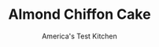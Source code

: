---
layout: ../../layouts/MarkdownPostLayout.astro
title: Almond Chiffon Cake
author: America's Test Kitchen
pubDate: 2023-03-15
description: "It was billed as the cake discovery of the century In the late 1940s. Can chiffon cake still stand up to the hype?"
image_url: https://res.cloudinary.com/hksqkdlah/image/upload/ar_1:1,c_fill,dpr_2.0,f_auto,fl_lossy.progressive.strip_profile,g_faces:auto,q_auto:low,w_344/8816_sfs-chiffoncakevariation-15-276028
tags: ["Desserts or Baked Goods","Cakes"]
calories: 3859
protein: 4
carbohydrates: 59
fats: 
fiber: 
ingredients: ["5 , large eggs, separated","1 teaspoon, cream of tartar","1 1/2 cups (10½ ounces), sugar","1 1/3 cups (5⅓ ounces), cake flour","2 teaspoons, baking powder","1/2 teaspoon, salt","3/4 cup, water","1/2 cup, vegetable oil","1/2 teaspoon, almond extract","3 tablespoons, milk","2 tablespoons, cream cheese, softened","1/2 teaspoon, almond extract","1 1/2 cups (6 ounces), confectioners' sugar"]
serves: 10
time: "2 hours, plus 3 hours cooling"
instructions: ["WHIP WHITES Adjust oven rack to lower-middle position and heat oven to 325 degrees. With electric mixer fitted with whisk attachment, whip egg whites and cream of tartar on medium- high speed until soft peaks form, about 2 minutes. With mixer running, slowly add 2 tablespoons sugar and whip until just stiff and glossy, about 1 minute; set aside.","FINISH BATTER Combine flour, remaining sugar, baking powder, and salt in large bowl. Whisk water, oil, egg yolks, and almond extract in medium bowl until smooth. Whisk wet mixture into flour mixture until smooth. Whisk one-third whipped egg whites into batter, then gently fold in remaining whites, 1 scoop at a time, until well combined. Scrape mixture into 16-cup ungreased tube pan.","BAKE CAKE Bake until tooth- pick inserted into center comes out clean and cracks in cake appear dry, 55 to 65 minutes. Cool, inverted, to room temperature, about 3 hours. To unmold, follow photos below. Serve.","MAKE GLAZE Whisk milk, cream cheese, and almond extract in medium bowl until smooth. Add confectioners' sugar and whisk until smooth. Pour glaze over cooled cake. Let glaze set 15 minutes. Serve."]
nutrition: ["111 mg Potassium","160 mg Phosphorus","92 mg Calcium","1 mg Iron","6 mg Magnesium","238 mg Sodium","14 g Fat","1 mg Niacin (B3)","9 g Monounsaturated","2 g Polyunsaturated","96 mg Cholesterol","2 g Saturated","20 µg Folic acid","19 µg Folate (food)","46 g Sugars","44 g Water","59 g Carbs","54 µg Folate equivalent (total)","4 g Protein","2 mg Vitamin E","52 µg Vitamin A","385 kcal Energy","46 g Sugars, added","3859 calories"]
notes: "Separate the eggs when they’re cold; it’s easier. You will need a tube pan with a removable bottom for this recipe. Our favorite, the Chicago Metallic Professional Nonstick Angel Food Cake Pan, has both a removable bottom and “feet” to support the pan while the cake cools. If your pan is footless, invert the cake onto the neck of a wine bottle to cool."
---